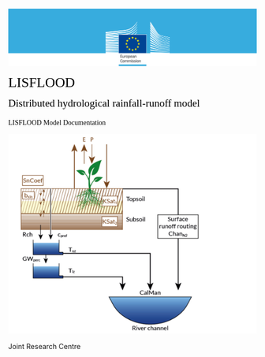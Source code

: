 

![](./media/image2.png)

 
<span style="color:black; font-family:Georgia; font-size:2em;">LISFLOOD</span>
<br>

<span style="color:black; font-family:Georgia; font-size:1.5em;">Distributed hydrological rainfall-runoff model</span>
<br>
<br>
<span style="color:black; font-family:Georgia; font-size:1em;">LISFLOOD Model Documentation</span>

![](./media/image6-frontpage.png)

Joint Research Centre
